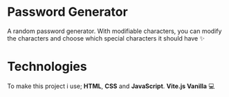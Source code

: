 # Password Generator
A random password generator. With modifiable characters, you can modify the characters and choose which special characters it should have ✨
# Technologies
To make this project i use; **HTML**, **CSS** and **JavaScript**. **Vite.js Vanilla** 💻